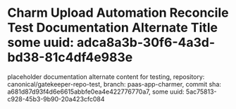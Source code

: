 # Charm Upload Automation Reconcile Test Documentation Alternate Title some uuid: adca8a3b-30f6-4a3d-bd38-81c4df4e983e
 placeholder documentation alternate content for testing,  repository: canonical/gatekeeper-repo-test,  branch: paas-app-charmer,  commit sha: a681d87d93f4d6e6615abbfe0ea4e422776770a7,  some uuid: 5ac75813-c928-45b3-9b90-20a423cfc084
